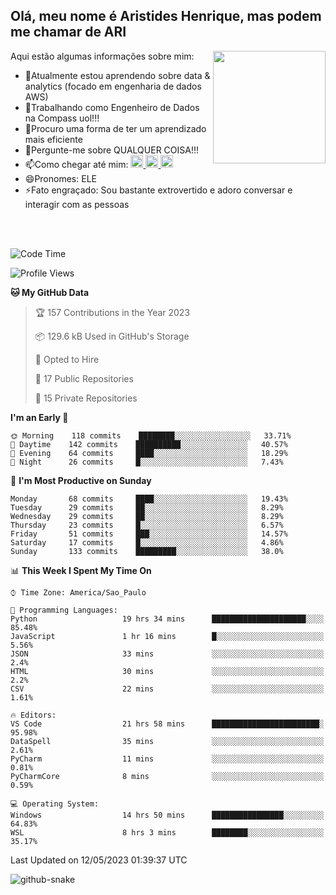 ## Olá, meu nome é Aristides Henrique, mas podem me chamar de ARI

<div >
Aqui estão algumas informações sobre mim:<img align="right" height="180em" src="https://user-images.githubusercontent.com/97318481/177042589-45d62122-82a9-4a32-b3a7-87b322825b2f.png">
</div>

- 🌱Atualmente estou aprendendo sobre data & analytics (focado em engenharia de dados AWS)
- 👯Trabalhando como Engenheiro de Dados na Compass uol!!!
- 🤔Procuro uma forma de ter um aprendizado mais eficiente
- 💬Pergunte-me sobre QUALQUER COISA!!!
- 📫Como chegar até mim:
  <a href="https://www.instagram.com/aryhenry/" target="_blank">
  <img src="https://img.shields.io/badge/-Instagram-%23E4405F?style=for-the-badge&logo=instagram&logoColor=black" height="20px">
  </a>
  <a href="https://www.linkedin.com/in/aristides-henrique/" target="_blank">
  <img src="https://img.shields.io/badge/-LinkedIn-%230077B5?style=for-the-badge&logo=linkedin&logoColor=black" height="20px">
  </a> 
  <a href="mailto:arihenriqueuna@gmail.com">
  <img src="https://img.shields.io/badge/-Gmail-%23333?style=for-the-badge&logo=gmail&logoColor=white" height="20px">
  </a>
- 😄Pronomes: ELE
- ⚡Fato engraçado: Sou bastante extrovertido e adoro conversar e interagir com as pessoas
<br/>
<br/>


<!--START_SECTION:waka-->
![Code Time](http://img.shields.io/badge/Code%20Time-705%20hrs%2052%20mins-blue)

![Profile Views](http://img.shields.io/badge/Profile%20Views-3-blue)

**🐱 My GitHub Data** 

> 🏆 157 Contributions in the Year 2023
 > 
> 📦 129.6 kB Used in GitHub's Storage 
 > 
> 💼 Opted to Hire
 > 
> 📜 17 Public Repositories 
 > 
> 🔑 15 Private Repositories  
 > 
**I'm an Early 🐤** 

```text
🌞 Morning    118 commits    ████████░░░░░░░░░░░░░░░░░   33.71% 
🌇 Daytime    142 commits    ██████████░░░░░░░░░░░░░░░   40.57% 
🌃 Evening    64 commits     ████░░░░░░░░░░░░░░░░░░░░░   18.29% 
🌙 Night      26 commits     █░░░░░░░░░░░░░░░░░░░░░░░░   7.43%

```
📅 **I'm Most Productive on Sunday** 

```text
Monday       68 commits     ████░░░░░░░░░░░░░░░░░░░░░   19.43% 
Tuesday      29 commits     ██░░░░░░░░░░░░░░░░░░░░░░░   8.29% 
Wednesday    29 commits     ██░░░░░░░░░░░░░░░░░░░░░░░   8.29% 
Thursday     23 commits     █░░░░░░░░░░░░░░░░░░░░░░░░   6.57% 
Friday       51 commits     ███░░░░░░░░░░░░░░░░░░░░░░   14.57% 
Saturday     17 commits     █░░░░░░░░░░░░░░░░░░░░░░░░   4.86% 
Sunday       133 commits    █████████░░░░░░░░░░░░░░░░   38.0%

```


📊 **This Week I Spent My Time On** 

```text
⌚︎ Time Zone: America/Sao_Paulo

💬 Programming Languages: 
Python                   19 hrs 34 mins      █████████████████████░░░░   85.48% 
JavaScript               1 hr 16 mins        █░░░░░░░░░░░░░░░░░░░░░░░░   5.56% 
JSON                     33 mins             ░░░░░░░░░░░░░░░░░░░░░░░░░   2.4% 
HTML                     30 mins             ░░░░░░░░░░░░░░░░░░░░░░░░░   2.2% 
CSV                      22 mins             ░░░░░░░░░░░░░░░░░░░░░░░░░   1.61%

🔥 Editors: 
VS Code                  21 hrs 58 mins      ████████████████████████░   95.98% 
DataSpell                35 mins             ░░░░░░░░░░░░░░░░░░░░░░░░░   2.61% 
PyCharm                  11 mins             ░░░░░░░░░░░░░░░░░░░░░░░░░   0.81% 
PyCharmCore              8 mins              ░░░░░░░░░░░░░░░░░░░░░░░░░   0.59%

💻 Operating System: 
Windows                  14 hrs 50 mins      ████████████████░░░░░░░░░   64.83% 
WSL                      8 hrs 3 mins        ████████░░░░░░░░░░░░░░░░░   35.17%

```


 Last Updated on 12/05/2023 01:39:37 UTC
<!--END_SECTION:waka-->

<img alt="github-snake" src="https://github.com/AriHenrique/AriHenrique/blob/output/github-contribution-grid-snake-dark.svg" />

